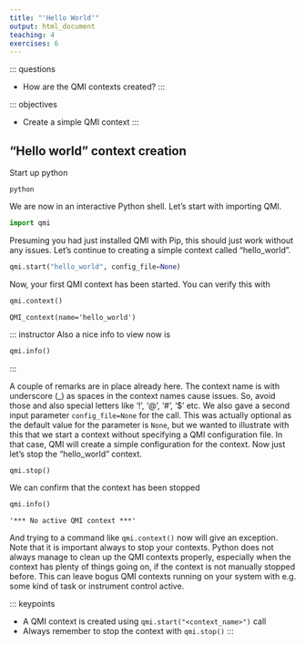 ```yaml
---
title: "'Hello World'"
output: html_document
teaching: 4
exercises: 6
---
```


::: questions
-   How are the QMI contexts created?
:::

::: objectives
-   Create a simple QMI context
:::

## “Hello world” context creation

Start up python

``` shell
python
```

We are now in an interactive Python shell. Let’s start with importing QMI.

``` python
import qmi
```

Presuming you had just installed QMI with Pip, this should just work without any issues. Let’s continue to creating a simple context called “hello_world”.

``` python
qmi.start("hello_world", config_file=None)
```

Now, your first QMI context has been started. You can verify this with

``` python
qmi.context()
```

``` output
QMI_context(name='hello_world')
```

::: instructor
Also a nice info to view now is
```python
qmi.info()
```
:::


A couple of remarks are in place already here. The context name is with underscore (\_) as spaces in the context names cause issues. So, avoid those and also special letters like ‘!’, ‘\@’, ‘#’, ‘\$’ etc. We also gave a second input parameter `config_file=None` for the call. This was actually optional as the default value for the parameter is `None`, but we wanted to illustrate with this that we start a context without specifying a QMI configuration file. In that case, QMI will create a simple configuration for the context. Now just let’s stop the “hello_world” context.

``` python
qmi.stop()
```

We can confirm that the context has been stopped

``` python
qmi.info()
```

``` output
'*** No active QMI context ***'
```

And trying to a command like `qmi.context()` now will give an exception. Note that it is important always to stop your contexts. Python does not always manage to clean up the QMI contexts properly, especially when the context has plenty of things going on, if the context is not manually stopped before. This can leave bogus QMI contexts running on your system with e.g. some kind of task or instrument control active.

::: keypoints
-   A QMI context is created using `qmi.start("<context_name>")` call
-   Always remember to stop the context with `qmi.stop()`
:::
